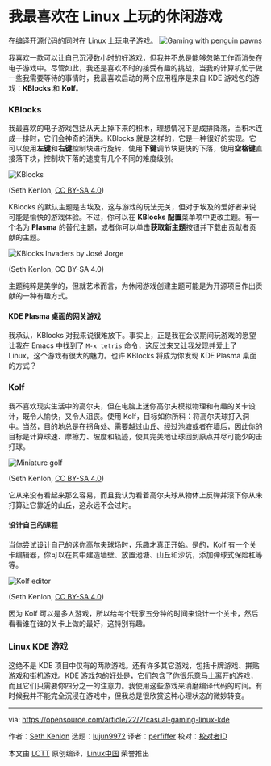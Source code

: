 [#]: subject: "My favorite casual games to play on Linux"
[#]: via: "https://opensource.com/article/22/2/casual-gaming-linux-kde"
[#]: author: "Seth Kenlon https://opensource.com/users/seth"
[#]: collector: "lujun9972"
[#]: translator: "perfiffer"
[#]: reviewer: " "
[#]: publisher: " "
[#]: url: " "

我最喜欢在 Linux 上玩的休闲游戏
======
在编译开源代码的同时在 Linux 上玩电子游戏。
![Gaming with penguin pawns][1]

我喜欢一款可以让自己沉浸数小时的好游戏，但我并不总是能够忽略工作而消失在电子游戏中。尽管如此，我还是喜欢不时的接受有趣的挑战，当我的计算机忙于做一些我需要等待的事情时，我最喜欢启动的两个应用程序是来自 KDE 游戏包的游戏：**KBlocks** 和 **Kolf**。

### KBlocks

我最喜欢的电子游戏包括从天上掉下来的积木，理想情况下是成排降落，当积木连成一排时，它们会神奇的消失。KBlocks 就是这样的，它是一种很好的实现。它可以使用**左键**和**右键**控制块进行旋转，使用**下键**调节块更快的下落，使用**空格键**直接落下块，控制块下落的速度有几个不同的难度级别。

![KBlocks][2]

(Seth Kenlon, [CC BY-SA 4.0][3])

KBlocks 的默认主题是古埃及，这与游戏的玩法无关，但对于埃及的爱好者来说可能是愉快的游戏体验。不过，你可以在 **KBlocks 配置**菜单项中更改主题。有一个名为 **Plasma** 的替代主题，或者你可以单击**获取新主题**按钮并下载由贡献者贡献的主题。

![KBlocks Invaders by José Jorge][4]

(Seth Kenlon, CC BY-SA 4.0)

主题纯粹是美学的，但就艺术而言，为休闲游戏创建主题可能是为开源项目作出贡献的一种有趣方式。

#### KDE Plasma 桌面的网关游戏

我承认，KBlocks 对我来说很难放下。事实上，正是我在会议期间玩游戏的愿望让我在 Emacs 中找到了 `M-x tetris` 命令，这反过来又让我发现并爱上了 Linux。这个游戏有很大的魅力。也许 KBlocks 将成为你发现 KDE Plasma 桌面的方式？

### Kolf

我不喜欢现实生活中的高尔夫，但在电脑上迷你高尔夫模拟物理和有趣的关卡设计，既令人愉快，又令人沮丧。使用 Kolf，目标如你所料：将高尔夫球打入洞中。当然，目的地总是在拐角处、需要越过山丘、经过池塘或者在墙后，因此你的目标是计算球速、摩擦力、坡度和轨迹，使其完美地让球回到原点并尽可能少的击打球。

![Miniature golf][5]

(Seth Kenlon, [CC BY-SA 4.0][3])

它从来没有看起来那么容易，而且我认为看着高尔夫球从物体上反弹并滚下你从未打算让它靠近的山丘，这永远不会过时。

#### 设计自己的课程

当你尝试设计自己的迷你高尔夫球场时，乐趣才真正开始。是的，Kolf 有一个关卡编辑器，你可以在其中建造墙壁、放置池塘、山丘和沙坑，添加弹球式保险杠等等。

![Kolf editor][6]

(Seth Kenlon, [CC BY-SA 4.0][3])

因为 Kolf 可以是多人游戏，所以给每个玩家五分钟的时间来设计一个关卡，然后看看谁在谁的关卡上做的最好，这特别有趣。

### Linux KDE 游戏

这绝不是 KDE 项目中仅有的两款游戏。还有许多其它游戏，包括卡牌游戏、拼贴游戏和街机游戏。KDE 游戏包的好处是，它们包含了你很乐意马上离开的游戏，而且它们只需要你四分之一的注意力。我使用这些游戏来消磨编译代码的时间。有时候我并不能完全沉浸在游戏中，但我总是很欣赏这种心理状态的微妙转变。

--------------------------------------------------------------------------------

via: https://opensource.com/article/22/2/casual-gaming-linux-kde

作者：[Seth Kenlon][a]
选题：[lujun9972][b]
译者：[perfiffer](https://github.com/perfiffer)
校对：[校对者ID](https://github.com/校对者ID)

本文由 [LCTT](https://github.com/LCTT/TranslateProject) 原创编译，[Linux中国](https://linux.cn/) 荣誉推出

[a]: https://opensource.com/users/seth
[b]: https://github.com/lujun9972
[1]: https://opensource.com/sites/default/files/styles/image-full-size/public/lead-images/gaming_grid_penguin.png?itok=7Fv83mHR (Gaming with penguin pawns)
[2]: https://opensource.com/sites/default/files/kblocks.jpg (KBlocks)
[3]: https://creativecommons.org/licenses/by-sa/4.0/
[4]: https://opensource.com/sites/default/files/kblocks-invaders.jpg (KBlocks Invaders by José Jorge)
[5]: https://opensource.com/sites/default/files/kolf.jpg (Miniature golf)
[6]: https://opensource.com/sites/default/files/kolf-edit.jpg (Kolf editor)
